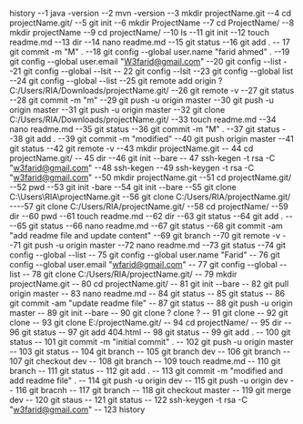 history
    --1  java -version
    --2  mvn -version
    --3  mkdir projectName.git
    --4  cd projectName.git/
    --5  git init
    --6  mkdir ProjectName
    --7  cd ProjectName/
    --8  mkdir projectName
    --9  cd projectName/
   --10  ls
   --11  git init
   --12  touch readme.md
   --13  dir
   --14  nano readme.md
   --15  git status
   --16  git add .
  -- 17  git commit -m "M" .
   --18  git config --global user.name "farid ahmed" .
   --19  git config --global user.email "W3farid@gmail.com"
   --20  git config --list
   --21  git config --global --lsit
  -- 22  git config --lsit
   --23  git config --global list
   --24  git config --global --list
   --25  git remote add origin ?C:/Users/RIA/Downloads/projectName.git/
   --26  git remote -v
   --27  git status
   --28  git commit -m "m"
   --29  git push -u origin master
   --30  git push -u origin master
   --31  git push -u origin master
   --32  git clone C:/Users/RIA/Downloads/projectName.git/
   --33  touch readme.md
   --34  nano readme.md
   --35  git status
   --36  git commit -m "M" .
   --37  git status
   --38  git add .
   --39  git commit -m "modified"
   --40  git push origin master
   --41  git status
   --42  git remote -v
   --43  mkdir projectName.git
  -- 44  cd projectName.git/
  -- 45  dir
   --46  git init --bare
  -- 47  ssh-kegen -t rsa -C "w3farid@gmail.com"
   --48  ssh-kegen
   --49  ssh-keygen -t rsa -C "w3farid@gmail.com"
   --50  mkdir projectName.git
   --51  cd projectName.git/
   --52  pwd
   --53  git init -bare
   --54  git init --bare
   --55  git clone C:\Users\RIA\projectName.git
   --56  git clone C:/Users/RIA/projectName.git/
   ----57  git clone C:/Users/RIA/projectName.git/
   --58  cd projectName/
   --59  dir
   --60  pwd
   --61  touch readme.md
   --62  dir
   --63  git status
   --64  git add .
   ----65  git status
   --66  nano readme.md
   --67  git status
   --68  git commit -am "add readme file and update content"
   --69  git branch
   --70  git remote -v
   --71  git push -u origin master
   --72  nano readme.md
   --73  git status
   --74  git config --global --list
--   75  git config --global user.name "Farid"
--   76  git config --global user.email "wfarid@gmail.com"
--   77  git config --global --list
--   78  git clone C:/Users/RIA/projectName.git/
--   79  mkdir projectName.git
--   80  cd projectName.git/
--   81  git init --bare
--   82  git pull origin master
--   83  nano readme.md
--   84  git status
--   85  git status
--   86  git commit -am "update readme file"
--   87  git status
--   88  git push -u origin master
--   89  git init --bare
--   90  git clone ? clone ?
--   91  git clone
--   92  git clone
--   93  git clone E:/projectName.git/
--   94  cd projectName/
--   95  dir
--   96  git status
--   97  git add 404.html
--   98  git status
--   99  git add .
--  100  git status
--  101  git commit -m "initial commit" .
--  102  git push -u origin master
--  103  git status
--  104  git branch
--  105  git branch dev
--  106  git branch
--  107  git checkout dev
--  108  git branch
--  109  touch readme.md
--  110  git branch
--  111  git status
--  112  git add .
--  113  git commit -m "modified and add readme file" .
--  114  git push -u origin dev
--  115  git push -u origin dev
--  116  git bracnh
--  117  git branch
--  118  git checkout master
--  119  git merge dev
--  120  git staus
--  121  git status
--  122  ssh-keygen -t rsa -C "w3farid@gmail.com"
--  123  history

